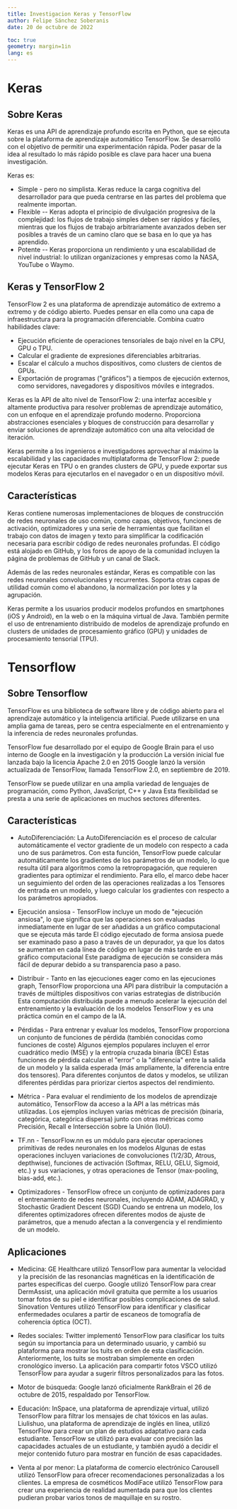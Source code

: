 ```yaml
---
title: Investigacion Keras y TensorFlow
author: Felipe Sánchez Soberanis
date: 20 de octubre de 2022

toc: true
geometry: margin=1in
lang: es
---
```


# Keras

## Sobre Keras

Keras es una API de aprendizaje profundo escrita en Python, que se ejecuta sobre la plataforma de aprendizaje automático TensorFlow. Se desarrolló con el objetivo de permitir una experimentación rápida. Poder pasar de la idea al resultado lo más rápido posible es clave para hacer una buena investigación.

Keras es:

- Simple - pero no simplista. Keras reduce la carga cognitiva del desarrollador para que pueda centrarse en las partes del problema que realmente importan.
- Flexible -- Keras adopta el principio de divulgación progresiva de la complejidad: los flujos de trabajo simples deben ser rápidos y fáciles, mientras que los flujos de trabajo arbitrariamente avanzados deben ser posibles a través de un camino claro que se basa en lo que ya has aprendido.
- Potente -- Keras proporciona un rendimiento y una escalabilidad de nivel industrial: lo utilizan organizaciones y empresas como la NASA, YouTube o Waymo.

## Keras y TensorFlow 2

TensorFlow 2 es una plataforma de aprendizaje automático de extremo a extremo y de código abierto. Puedes pensar en ella como una capa de infraestructura para la programación diferenciable. Combina cuatro habilidades clave:

- Ejecución eficiente de operaciones tensoriales de bajo nivel en la CPU, GPU o TPU.
- Calcular el gradiente de expresiones diferenciables arbitrarias.
- Escalar el cálculo a muchos dispositivos, como clusters de cientos de GPUs.
- Exportación de programas ("gráficos") a tiempos de ejecución externos, como servidores, navegadores y dispositivos móviles e integrados.

Keras es la API de alto nivel de TensorFlow 2: una interfaz accesible y altamente productiva para resolver problemas de aprendizaje automático, con un enfoque en el aprendizaje profundo moderno. Proporciona abstracciones esenciales y bloques de construcción para desarrollar y enviar soluciones de aprendizaje automático con una alta velocidad de iteración.

Keras permite a los ingenieros e investigadores aprovechar al máximo la escalabilidad y las capacidades multiplataforma de TensorFlow 2: puede ejecutar Keras en TPU o en grandes clusters de GPU, y puede exportar sus modelos Keras para ejecutarlos en el navegador o en un dispositivo móvil.

## Características

Keras contiene numerosas implementaciones de bloques de construcción de redes neuronales de uso común, como capas, objetivos, funciones de activación, optimizadores y una serie de herramientas que facilitan el trabajo con datos de imagen y texto para simplificar la codificación necesaria para escribir código de redes neuronales profundas. El código está alojado en GitHub, y los foros de apoyo de la comunidad incluyen la página de problemas de GitHub y un canal de Slack.

Además de las redes neuronales estándar, Keras es compatible con las redes neuronales convolucionales y recurrentes. Soporta otras capas de utilidad común como el abandono, la normalización por lotes y la agrupación.

Keras permite a los usuarios producir modelos profundos en smartphones (iOS y Android), en la web o en la máquina virtual de Java. También permite el uso de entrenamiento distribuido de modelos de aprendizaje profundo en clusters de unidades de procesamiento gráfico (GPU) y unidades de procesamiento tensorial (TPU).

# Tensorflow

## Sobre Tensorflow

TensorFlow es una biblioteca de software libre y de código abierto para el aprendizaje automático y la inteligencia artificial. Puede utilizarse en una amplia gama de tareas, pero se centra especialmente en el entrenamiento y la inferencia de redes neuronales profundas.

TensorFlow fue desarrollado por el equipo de Google Brain para el uso interno de Google en la investigación y la producción La versión inicial fue lanzada bajo la licencia Apache 2.0 en 2015 Google lanzó la versión actualizada de TensorFlow, llamada TensorFlow 2.0, en septiembre de 2019.

TensorFlow se puede utilizar en una amplia variedad de lenguajes de programación, como Python, JavaScript, C++ y Java Esta flexibilidad se presta a una serie de aplicaciones en muchos sectores diferentes.

## Características

- AutoDiferenciación: La AutoDiferenciación es el proceso de calcular automáticamente el vector gradiente de un modelo con respecto a cada uno de sus parámetros. Con esta función, TensorFlow puede calcular automáticamente los gradientes de los parámetros de un modelo, lo que resulta útil para algoritmos como la retropropagación, que requieren gradientes para optimizar el rendimiento. Para ello, el marco debe hacer un seguimiento del orden de las operaciones realizadas a los Tensores de entrada en un modelo, y luego calcular los gradientes con respecto a los parámetros apropiados.

- Ejecución ansiosa - TensorFlow incluye un modo de "ejecución ansiosa", lo que significa que las operaciones son evaluadas inmediatamente en lugar de ser añadidas a un gráfico computacional que se ejecuta más tarde El código ejecutado de forma ansiosa puede ser examinado paso a paso a través de un depurador, ya que los datos se aumentan en cada línea de código en lugar de más tarde en un gráfico computacional Este paradigma de ejecución se considera más fácil de depurar debido a su transparencia paso a paso.

- Distribuir - Tanto en las ejecuciones eager como en las ejecuciones graph, TensorFlow proporciona una API para distribuir la computación a través de múltiples dispositivos con varias estrategias de distribución Esta computación distribuida puede a menudo acelerar la ejecución del entrenamiento y la evaluación de los modelos TensorFlow y es una práctica común en el campo de la IA.

- Pérdidas - Para entrenar y evaluar los modelos, TensorFlow proporciona un conjunto de funciones de pérdida (también conocidas como funciones de coste) Algunos ejemplos populares incluyen el error cuadrático medio (MSE) y la entropía cruzada binaria (BCE) Estas funciones de pérdida calculan el "error" o la "diferencia" entre la salida de un modelo y la salida esperada (más ampliamente, la diferencia entre dos tensores). Para diferentes conjuntos de datos y modelos, se utilizan diferentes pérdidas para priorizar ciertos aspectos del rendimiento.

- Métrica - Para evaluar el rendimiento de los modelos de aprendizaje automático, TensorFlow da acceso a la API a las métricas más utilizadas. Los ejemplos incluyen varias métricas de precisión (binaria, categórica, categórica dispersa) junto con otras métricas como Precisión, Recall e Intersección sobre la Unión (IoU).

- TF.nn - TensorFlow.nn es un módulo para ejecutar operaciones primitivas de redes neuronales en los modelos Algunas de estas operaciones incluyen variaciones de convoluciones (1/2/3D, Atrous, depthwise), funciones de activación (Softmax, RELU, GELU, Sigmoid, etc.) y sus variaciones, y otras operaciones de Tensor (max-pooling, bias-add, etc.).

- Optimizadores - TensorFlow ofrece un conjunto de optimizadores para el entrenamiento de redes neuronales, incluyendo ADAM, ADAGRAD, y Stochastic Gradient Descent (SGD) Cuando se entrena un modelo, los diferentes optimizadores ofrecen diferentes modos de ajuste de parámetros, que a menudo afectan a la convergencia y el rendimiento de un modelo.

## Aplicaciones

- Medicina: GE Healthcare utilizó TensorFlow para aumentar la velocidad y la precisión de las resonancias magnéticas en la identificación de partes específicas del cuerpo. Google utilizó TensorFlow para crear DermAssist, una aplicación móvil gratuita que permite a los usuarios tomar fotos de su piel e identificar posibles complicaciones de salud. Sinovation Ventures utilizó TensorFlow para identificar y clasificar enfermedades oculares a partir de escaneos de tomografía de coherencia óptica (OCT).

- Redes sociales: Twitter implementó TensorFlow para clasificar los tuits según su importancia para un determinado usuario, y cambió su plataforma para mostrar los tuits en orden de esta clasificación. Anteriormente, los tuits se mostraban simplemente en orden cronológico inverso. La aplicación para compartir fotos VSCO utilizó TensorFlow para ayudar a sugerir filtros personalizados para las fotos.

- Motor de búsqueda: Google lanzó oficialmente RankBrain el 26 de octubre de 2015, respaldado por TensorFlow.

- Educación: InSpace, una plataforma de aprendizaje virtual, utilizó TensorFlow para filtrar los mensajes de chat tóxicos en las aulas. Liulishuo, una plataforma de aprendizaje de inglés en línea, utilizó TensorFlow para crear un plan de estudios adaptativo para cada estudiante. TensorFlow se utilizó para evaluar con precisión las capacidades actuales de un estudiante, y también ayudó a decidir el mejor contenido futuro para mostrar en función de esas capacidades.

- Venta al por menor: La plataforma de comercio electrónico Carousell utilizó TensorFlow para ofrecer recomendaciones personalizadas a los clientes. La empresa de cosméticos ModiFace utilizó TensorFlow para crear una experiencia de realidad aumentada para que los clientes pudieran probar varios tonos de maquillaje en su rostro.

